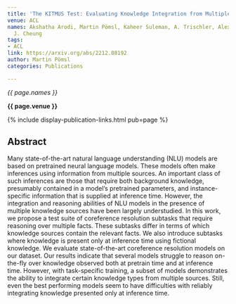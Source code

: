 ```yaml
---
title: 'The KITMUS Test: Evaluating Knowledge Integration from Multiple Sources'
venue: ACL
names: Akshatha Arodi, Martin Pömsl, Kaheer Suleman, A. Trischler, Alexandra Olteanu,
  J. Cheung
tags:
- ACL
link: https://arxiv.org/abs/2212.08192
author: Martin Pömsl
categories: Publications

---
```


*{{ page.names }}*

**{{ page.venue }}**

{% include display-publication-links.html pub=page %}

## Abstract

Many state-of-the-art natural language understanding (NLU) models are based on pretrained neural language models. These models often make inferences using information from multiple sources. An important class of such inferences are those that require both background knowledge, presumably contained in a model’s pretrained parameters, and instance-specific information that is supplied at inference time. However, the integration and reasoning abilities of NLU models in the presence of multiple knowledge sources have been largely understudied. In this work, we propose a test suite of coreference resolution subtasks that require reasoning over multiple facts. These subtasks differ in terms of which knowledge sources contain the relevant facts. We also introduce subtasks where knowledge is present only at inference time using fictional knowledge. We evaluate state-of-the-art coreference resolution models on our dataset. Our results indicate that several models struggle to reason on-the-fly over knowledge observed both at pretrain time and at inference time. However, with task-specific training, a subset of models demonstrates the ability to integrate certain knowledge types from multiple sources. Still, even the best performing models seem to have difficulties with reliably integrating knowledge presented only at inference time.